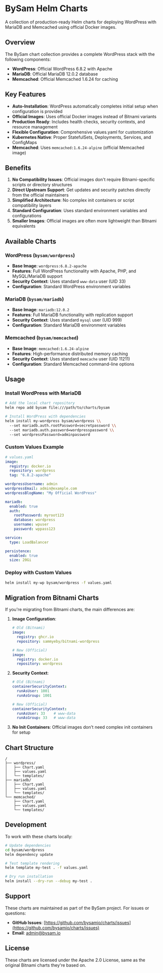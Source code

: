 # BySam Helm Charts

A collection of production-ready Helm charts for deploying WordPress with MariaDB and Memcached using official Docker images.

## Overview

The BySam chart collection provides a complete WordPress stack with the following components:

- **WordPress**: Official WordPress 6.8.2 with Apache
- **MariaDB**: Official MariaDB 12.0.2 database
- **Memcached**: Official Memcached 1.6.24 for caching

## Key Features

- **Auto-Installation**: WordPress automatically completes initial setup when configuration is provided
- **Official Images**: Uses official Docker images instead of Bitnami variants
- **Production Ready**: Includes health checks, security contexts, and resource management
- **Flexible Configuration**: Comprehensive values.yaml for customization
- **Kubernetes Native**: Proper StatefulSets, Deployments, Services, and ConfigMaps
- **Memcached**: Uses `memcached:1.6.24-alpine` (official Memcached image)

## Benefits

1. **No Compatibility Issues**: Official images don't require Bitnami-specific scripts or directory structures
2. **Direct Upstream Support**: Get updates and security patches directly from the official maintainers
3. **Simplified Architecture**: No complex init containers or script compatibility layers
4. **Standard Configuration**: Uses standard environment variables and configurations
5. **Smaller Images**: Official images are often more lightweight than Bitnami equivalents

## Available Charts

### WordPress (`bysam/wordpress`)

- **Base Image**: `wordpress:6.8.2-apache`
- **Features**: Full WordPress functionality with Apache, PHP, and MySQL/MariaDB support
- **Security Context**: Uses standard `www-data` user (UID 33)
- **Configuration**: Standard WordPress environment variables

### MariaDB (`bysam/mariadb`)

- **Base Image**: `mariadb:12.0.2`
- **Features**: Full MariaDB functionality with replication support
- **Security Context**: Uses standard `mysql` user (UID 999)
- **Configuration**: Standard MariaDB environment variables

### Memcached (`bysam/memcached`)

- **Base Image**: `memcached:1.6.24-alpine`
- **Features**: High-performance distributed memory caching
- **Security Context**: Uses standard `memcache` user (UID 11211)
- **Configuration**: Standard Memcached command-line options

## Usage

### Install WordPress with MariaDB

```bash
# Add the local chart repository
helm repo add bysam file:///path/to/charts/bysam

# Install WordPress with dependencies
helm install my-wordpress bysam/wordpress \\
  --set mariadb.auth.rootPassword=secretpassword \\
  --set mariadb.auth.password=wordpresspassword \\
  --set wordpressPassword=adminpassword
```

### Custom Values Example

```yaml
# values.yaml
image:
  registry: docker.io
  repository: wordpress
  tag: "6.8.2-apache"

wordpressUsername: admin
wordpressEmail: admin@example.com
wordpressBlogName: "My Official WordPress"

mariadb:
  enabled: true
  auth:
    rootPassword: myroot123
    database: wordpress
    username: wpuser
    password: wppass123

service:
  type: LoadBalancer

persistence:
  enabled: true
  size: 20Gi
```

### Deploy with Custom Values

```bash
helm install my-wp bysam/wordpress -f values.yaml
```

## Migration from Bitnami Charts

If you're migrating from Bitnami charts, the main differences are:

1. **Image Configuration**:

   ```yaml
   # Old (Bitnami)
   image:
     registry: ghcr.io
     repository: sammyeby/bitnami-wordpress

   # New (Official)
   image:
     registry: docker.io
     repository: wordpress
   ```

2. **Security Context**:

   ```yaml
   # Old (Bitnami)
   containerSecurityContext:
     runAsUser: 1001
     runAsGroup: 1001

   # New (Official)
   containerSecurityContext:
     runAsUser: 33    # www-data
     runAsGroup: 33   # www-data
   ```

3. **No Init Containers**: Official images don't need complex init containers for setup

## Chart Structure

```text
/
├── wordpress/
│   ├── Chart.yaml
│   ├── values.yaml
│   └── templates/
├── mariadb/
│   ├── Chart.yaml
│   ├── values.yaml
│   └── templates/
└── memcached/
    ├── Chart.yaml
    ├── values.yaml
    └── templates/
```

## Development

To work with these charts locally:

```bash
# Update dependencies
cd bysam/wordpress
helm dependency update

# Test template rendering
helm template my-test . -f values.yaml

# Dry run installation
helm install --dry-run --debug my-test .
```

## Support

These charts are maintained as part of the BySam project. For issues or questions:

- **GitHub Issues**: [https://github.com/bysamio/charts/issues](https://github.com/bysamio/charts/issues)
- **Email**: <admin@bysam.io>

## License

These charts are licensed under the Apache 2.0 License, same as the original Bitnami charts they're based on.
